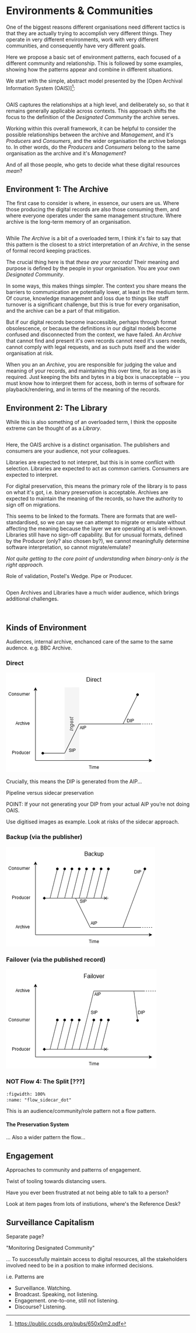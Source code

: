 <!-- #region -->
# Environments & Communities

One of the biggest reasons different organisations need different tactics is that they are actually trying to accomplish very different things. They operate in very different environments, work with very different communities, and consequently have very different goals.

Here we propose a basic set of environment patterns, each focused of a different community and relationship. This is followed by some examples, showing how the patterns appear and combine in different situations.

We start with the simple, abstract model presented by the [Open Archival Information System (OAIS)][^oais]:

```{image} _oais_environment.svg
```

OAIS captures the relationships at a high level, and deliberately so, so that it remains generally applicable across contexts. This approach shifts the focus to the definition of the _Designated Community_ the archive serves.

Working within this overall framework, it can be helpful to consider the possible relationships between the archive and _Management_, and it's _Producers_ and _Consumers_, and the wider organisation the archive belongs to. In other words, do the _Producers_ and _Consumers_ belong to the same organisation as the archive and it's _Management_? 

And of all those people, who gets to decide what these digital resources _mean_?

## Environment 1: The Archive

The first case to consider is where, in essence, our users are us.  Where those producing the digital records are also those consuming them, and where everyone operates under the same management structure. Where archive is the long-term memory of an organisation.

```{image} images/_oais_environment_a.svg
```

While _The Archive_ is a bit of a overloaded term, I think it's fair to say that this pattern is the closest to a strict interpretation of an _Archive_, in the sense of formal record keeping practices.

The crucial thing here is that _these are your records!_ Their meaning and purpose is defined by the people in your organisation. You are your own _Designated Community_.

In some ways, this makes things simpler. The context you share means the barriers to communication are potentially lower, at least in the medium term. Of course, knowledge management and loss due to things like staff turnover is a significant challenge, but this is true for every organisation, and the archive can be a part of that mitigation.

But if our digital records become inaccessible, perhaps through format obsolescence, or because the definitions in our digital models become confused and disconnected from the context, we have failed. An _Archive_ that cannot find and present it's own records cannot need it's users needs, cannot comply with legal requests, and as such puts itself and the wider organisation at risk.

When you an an _Archive_, you are responsible for judging the value and meaning of your records, and maintaining this over time, for as long as is required. Just keeping the bits and bytes in a big box is unacceptable -- you must know how to interpret them for access, both in terms of software for playback/rendering, and in terms of the meaning of the records.

## Environment 2: The Library

While this is also something of an overloaded term, I think the opposite extreme can be thought of as a _Library_.


```{image} images/_oais_environment_l.svg
```

Here, the OAIS archive is a distinct organisation.  The publishers and consumers are your audience, not your colleagues. 

Libraries are expected to not interpret, but this is in some conflict with selection. Libraries are expected to act as common carriers. Consumers are expected to interpret.


For digital preservation, this means the primary role of the library is to pass on what it's got, i.e. binary preservation is acceptable.  Archives are expected to maintain the meaning of the records, so have the authority to sign off on migrations.

This seems to be linked to the formats.  There are formats that are well-standardised, so we can say we can attempt to migrate or emulate without affecting the meaning because the layer we are operating at is well-known. Libraries still have no sign-off capability.  But for unusual formats, defined by the Producer (only? also chosen by?), we cannot meaningfully determine software interpretation, so cannot migrate/emulate?

_Not quite getting to the core point of understanding when binary-only is the right approach._

Role of validation, Postel's Wedge. Pipe or Producer. 


```{image} images/_oais_environment_sa.svg
```

Open Archives and Libraries have a much wider audience, which brings additional challenges.


```{image} images/_oais_environment_pl.svg
```

```{image} images/environments.svg
```


<!-- #endregion -->


## Kinds of Environment

Audiences, internal archive, enchanced care of the same to the same audence. e.g. BBC Archive.


### Direct 

![Space-time plot visualising events in the OAIS environment pattern.](./images/spacetime-context-direct.png)

Crucially, this means the DIP is generated from the AIP...

Pipeline versus sidecar preservation

POINT: If your not generating your DIP from your actual AIP you’re not doing OAIS.

Use digitised images as example. Look at risks of the sidecar approach. 



### Backup (via the publisher)

![Space-time plot visualising events in the 'backup' environment pattern.](./images/spacetime-plots-context-backup.png)

### Failover (via the published record)

![Space-time plot visualising events in the 'failover' environment pattern.](./images/spacetime-plots-context-failover.png)



[^oais]: https://public.ccsds.org/pubs/650x0m2.pdf


### NOT Flow 4: The Split [???]

```{glue:figure} flow_sidecar_dot
:figwidth: 100%
:name: "flow_sidecar_dot"

```

This is an audience/community/role pattern not a flow pattern.

#### The Preservation System

... Also a wider pattern the flow...






## Engagement

Approaches to community and patterns of engagement.

Twist of tooling towards distancing users. 

Have you ever been frustrated at not being able to talk to a person?

Look at item pages from lots of instiutions, where's the Reference Desk?

## Surveillance Capitalism

Separate page?

"Monitoring Designated Community"

...
To successfully maintain access to digital resources, all the stakeholders involved need to be in a position to make informed decisions.


i.e. Patterns are

- Surveillance. Watching.
- Broadcast. Speaking, not listening.
- Engagement. one-to-one, still not listening.
- Discourse? Listening.

